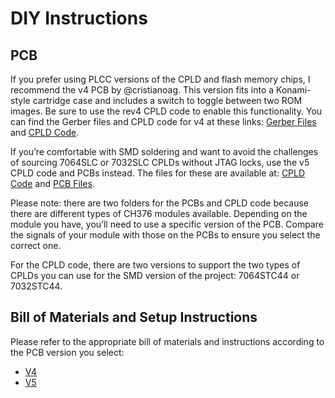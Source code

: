 # DIY Instructions

## PCB

If you prefer using PLCC versions of the CPLD and flash memory chips, I recommend the v4 PCB by @cristianoag. This version fits into a Konami-style cartridge case and includes a switch to toggle between two ROM images. Be sure to use the rev4 CPLD code to enable this functionality. You can find the Gerber files and CPLD code for v4 at these links: [Gerber Files](hardware/v4/kicad-cpld-rev4/production) and [CPLD Code](hardware/v4/quartus-rev4).

If you’re comfortable with SMD soldering and want to avoid the challenges of sourcing 7064SLC or 7032SLC CPLDs without JTAG locks, use the v5 CPLD code and PCBs instead. The files for these are available at: [CPLD Code](hardware/v5/cpld) and [PCB Files](hardware/v5/kicad).

Please note: there are two folders for the PCBs and CPLD code because there are different types of CH376 modules available. Depending on the module you have, you’ll need to use a specific version of the PCB. Compare the signals of your module with those on the PCBs to ensure you select the correct one.

For the CPLD code, there are two versions to support the two types of CPLDs you can use for the SMD version of the project: 7064STC44 or 7032STC44.

## Bill of Materials and Setup Instructions

Please refer to the appropriate bill of materials and instructions according to the PCB version you select:

* [V4](hardware/v4/README.MD)
* [V5](hardware/v5/README.MD)


